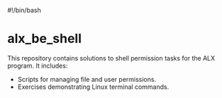 #!/bin/bash
# alx_be_shell
This repository contains solutions to shell permission tasks for the ALX program. It includes:

- Scripts for managing file and user permissions.
- Exercises demonstrating Linux terminal commands.

